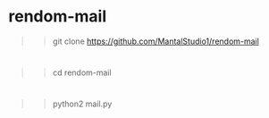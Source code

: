# rendom-mail
>> git clone https://github.com/MantalStudio1/rendom-mail
#
>> cd rendom-mail
#
>> python2 mail.py
